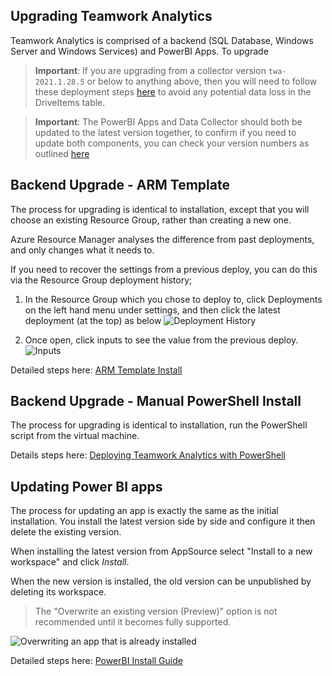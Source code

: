 ## Upgrading Teamwork Analytics

Teamwork Analytics is comprised of a backend (SQL Database, Windows Server and Windows Services) and PowerBI Apps. To upgrade 

> **Important**: If you are upgrading from a collector version ```twa-2021.1.28.5``` or below to anything above, then you will need to follow these deployment steps [here](/twa/DriveItemMigration.html) to avoid any potential data loss in the DriveItems table.

> **Important**: The PowerBI Apps and Data Collector should both be updated to the latest version together, to confirm if you need to update both components, you can check your version numbers as outlined [here](/twa/HowToCheckYouHaveTheLatestVersion.html)

## Backend Upgrade - ARM Template

The process for upgrading is identical to installation, except that you will choose an existing Resource Group, rather than creating a new one.

Azure Resource Manager analyses the difference from past deployments, and only changes what it needs to.

If you need to recover the settings from a previous deploy, you can do this via the Resource Group deployment history; 

1. In the Resource Group which you chose to deploy to, click Deployments on the left hand menu under settings, and then click the latest deployment (at the top) as below
![Deployment History](images/deployments-list.png)

2. Once open, click inputs to see the value from the previous deploy.
![Inputs](images/deployment-inputs.png)

Detailed steps here: [ARM Template Install](/twa/deploytwa.html)

## Backend Upgrade - Manual PowerShell Install

The process for upgrading is identical to installation, run the PowerShell script from the virtual machine.

Details steps here: [Deploying Teamwork Analytics with PowerShell](/twa/customDeploytwa.html)

## Updating Power BI apps

The process for updating an app is exactly the same as the initial installation. You install the latest version side by side and configure it then delete the existing version.

When installing the latest version from AppSource select "Install to a new workspace" and click _Install_.

When the new version is installed, the old version can be unpublished by deleting its workspace.

> The "Overwrite an existing version (Preview)" option is not recommended until it becomes fully supported. 

![Overwriting an app that is already installed](images/powerbi/alreadyinstalled.png)


Detailed steps here: [PowerBI Install Guide](/twa/PowerBIAppsAdminInstallGuide.html)
